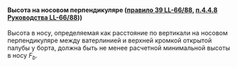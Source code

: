 #### Высота на носовом перпендикуляре ([правило 39 LL-66/88](/reference/IMO/internationalConvention/LL_66_88.pdf#=115), [п.4.4.8 Руководства LL-66/88](/reference/RMRS/Guidelines/Ships&offshoreInstallations/2-030101-046_LL_66_88.pdf#page=61)))
Высота в носу, определяемая как расстояние по вертикали на носовом перпендикуляре между ватерлинией и верхней кромкой открытой палубы у борта, должна быть не менее расчетной минимальной высоты в носу $F_b$.